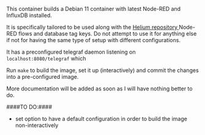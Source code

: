 
This container builds a Debian 11 container with latest Node-RED and InfluxDB installed.

It is specifically tailored to be used along with the [Helium repository ](https://git.onevo.lan/mtf/helium-project) Node-RED flows
and database tag keys. Do not attempt to use it for anything else if not for having the same type of setup with different configurations.

It has a preconfigured telegraf daemon listening on `localhost:8080/telegraf` which 

Run `make` to build the image, set it up (interactively) and commit the changes into a pre-configured image.

More documentation will be added as soon as I will have nothing better to do.

####TO DO:####

- set option to have a default configuration in order to build the image non-interactively
